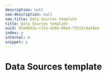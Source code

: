 ```yaml
---
description: null
seo-description: null
seo-title: Data Sources template
title: Data Sources template
uuid: 05a0043a-c15a-420a-80ad-f2552c8a28ee
index: y
internal: n
snippet: y
---
```


# Data Sources template

